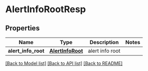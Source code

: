 # AlertInfoRootResp

## Properties
Name | Type | Description | Notes
------------ | ------------- | ------------- | -------------
**alert_info_root** | [**AlertInfoRoot**](AlertInfoRoot.md) | alert info root | 

[[Back to Model list]](../README.md#documentation-for-models) [[Back to API list]](../README.md#documentation-for-api-endpoints) [[Back to README]](../README.md)


